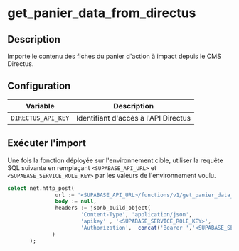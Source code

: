 # get_panier_data_from_directus

## Description

Importe le contenu des fiches du panier d'action à impact depuis le CMS Directus.

## Configuration

| Variable           | Description                          |
| ------------------ | ------------------------------------ |
| `DIRECTUS_API_KEY` | Identifiant d'accès à l'API Directus |

## Exécuter l'import

Une fois la fonction déployée sur l'environnement cible, utiliser la requête SQL suivante en remplaçant `<SUPABASE_API_URL>` et `<SUPABASE_SERVICE_ROLE_KEY>` par les valeurs de l'environnement voulu.

```sql
select net.http_post(
               url := '<SUPABASE_API_URL>/functions/v1/get_panier_data_from_directus',
               body := null,
               headers := jsonb_build_object(
                       'Content-Type', 'application/json',
                       'apikey' , '<SUPABASE_SERVICE_ROLE_KEY>',
                       'Authorization',  concat('Bearer ','<SUPABASE_SERVICE_ROLE_KEY>')
              )
       );
```
